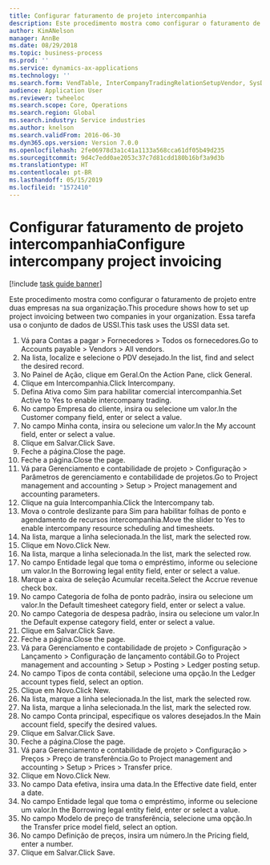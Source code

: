 ```yaml
---
title: Configurar faturamento de projeto intercompanhia
description: Este procedimento mostra como configurar o faturamento de projeto entre duas empresas na sua organização.
author: KimANelson
manager: AnnBe
ms.date: 08/29/2018
ms.topic: business-process
ms.prod: ''
ms.service: dynamics-ax-applications
ms.technology: ''
ms.search.form: VendTable, InterCompanyTradingRelationSetupVendor, SysDataAreaSelectLookup, ProjParameters, ProjPosting, ProjTransferPrice
audience: Application User
ms.reviewer: twheeloc
ms.search.scope: Core, Operations
ms.search.region: Global
ms.search.industry: Service industries
ms.author: knelson
ms.search.validFrom: 2016-06-30
ms.dyn365.ops.version: Version 7.0.0
ms.openlocfilehash: 2fe06978d3a1c41a1133a568cca61df05b49d235
ms.sourcegitcommit: 9d4c7edd0ae2053c37c7d81cdd180b16bf3a9d3b
ms.translationtype: HT
ms.contentlocale: pt-BR
ms.lasthandoff: 05/15/2019
ms.locfileid: "1572410"
---
```

# <a name="configure-intercompany-project-invoicing"></a><span data-ttu-id="a8bce-103">Configurar faturamento de projeto intercompanhia</span><span class="sxs-lookup"><span data-stu-id="a8bce-103">Configure intercompany project invoicing</span></span>

[!include [task guide banner](../../includes/task-guide-banner.md)]

<span data-ttu-id="a8bce-104">Este procedimento mostra como configurar o faturamento de projeto entre duas empresas na sua organização.</span><span class="sxs-lookup"><span data-stu-id="a8bce-104">This procedure shows how to set up project invoicing between two companies in your organization.</span></span> <span data-ttu-id="a8bce-105">Essa tarefa usa o conjunto de dados de USSI.</span><span class="sxs-lookup"><span data-stu-id="a8bce-105">This task uses the USSI data set.</span></span>

1. <span data-ttu-id="a8bce-106">Vá para Contas a pagar > Fornecedores > Todos os fornecedores.</span><span class="sxs-lookup"><span data-stu-id="a8bce-106">Go to Accounts payable > Vendors > All vendors.</span></span>
2. <span data-ttu-id="a8bce-107">Na lista, localize e selecione o PDV desejado.</span><span class="sxs-lookup"><span data-stu-id="a8bce-107">In the list, find and select the desired record.</span></span>
3. <span data-ttu-id="a8bce-108">No Painel de Ação, clique em Geral.</span><span class="sxs-lookup"><span data-stu-id="a8bce-108">On the Action Pane, click General.</span></span>
4. <span data-ttu-id="a8bce-109">Clique em Intercompanhia.</span><span class="sxs-lookup"><span data-stu-id="a8bce-109">Click Intercompany.</span></span>
5. <span data-ttu-id="a8bce-110">Defina Ativa como Sim para habilitar comercial intercompanhia.</span><span class="sxs-lookup"><span data-stu-id="a8bce-110">Set Active to Yes to enable intercompany trading.</span></span>
6. <span data-ttu-id="a8bce-111">No campo Empresa do cliente, insira ou selecione um valor.</span><span class="sxs-lookup"><span data-stu-id="a8bce-111">In the Customer company field, enter or select a value.</span></span>
7. <span data-ttu-id="a8bce-112">No campo Minha conta, insira ou selecione um valor.</span><span class="sxs-lookup"><span data-stu-id="a8bce-112">In the My account field, enter or select a value.</span></span>
8. <span data-ttu-id="a8bce-113">Clique em Salvar.</span><span class="sxs-lookup"><span data-stu-id="a8bce-113">Click Save.</span></span>
9. <span data-ttu-id="a8bce-114">Feche a página.</span><span class="sxs-lookup"><span data-stu-id="a8bce-114">Close the page.</span></span>
10. <span data-ttu-id="a8bce-115">Feche a página.</span><span class="sxs-lookup"><span data-stu-id="a8bce-115">Close the page.</span></span>
11. <span data-ttu-id="a8bce-116">Vá para Gerenciamento e contabilidade de projeto > Configuração > Parâmetros de gerenciamento e contabilidade de projetos.</span><span class="sxs-lookup"><span data-stu-id="a8bce-116">Go to Project management and accounting > Setup > Project management and accounting parameters.</span></span>
12. <span data-ttu-id="a8bce-117">Clique na guia Intercompanhia.</span><span class="sxs-lookup"><span data-stu-id="a8bce-117">Click the Intercompany tab.</span></span>
13. <span data-ttu-id="a8bce-118">Mova o controle deslizante para Sim para habilitar folhas de ponto e agendamento de recursos intercompanhia.</span><span class="sxs-lookup"><span data-stu-id="a8bce-118">Move the slider to Yes to enable intercompany resource scheduling and timesheets.</span></span>
14. <span data-ttu-id="a8bce-119">Na lista, marque a linha selecionada.</span><span class="sxs-lookup"><span data-stu-id="a8bce-119">In the list, mark the selected row.</span></span>
15. <span data-ttu-id="a8bce-120">Clique em Novo.</span><span class="sxs-lookup"><span data-stu-id="a8bce-120">Click New.</span></span>
16. <span data-ttu-id="a8bce-121">Na lista, marque a linha selecionada.</span><span class="sxs-lookup"><span data-stu-id="a8bce-121">In the list, mark the selected row.</span></span>
17. <span data-ttu-id="a8bce-122">No campo Entidade legal que toma o empréstimo, informe ou selecione um valor.</span><span class="sxs-lookup"><span data-stu-id="a8bce-122">In the Borrowing legal entity field, enter or select a value.</span></span>
18. <span data-ttu-id="a8bce-123">Marque a caixa de seleção Acumular receita.</span><span class="sxs-lookup"><span data-stu-id="a8bce-123">Select the Accrue revenue check box.</span></span>
19. <span data-ttu-id="a8bce-124">No campo Categoria de folha de ponto padrão, insira ou selecione um valor.</span><span class="sxs-lookup"><span data-stu-id="a8bce-124">In the Default timesheet category field, enter or select a value.</span></span>
20. <span data-ttu-id="a8bce-125">No campo Categoria de despesa padrão, insira ou selecione um valor.</span><span class="sxs-lookup"><span data-stu-id="a8bce-125">In the Default expense category field, enter or select a value.</span></span>
21. <span data-ttu-id="a8bce-126">Clique em Salvar.</span><span class="sxs-lookup"><span data-stu-id="a8bce-126">Click Save.</span></span>
22. <span data-ttu-id="a8bce-127">Feche a página.</span><span class="sxs-lookup"><span data-stu-id="a8bce-127">Close the page.</span></span>
23. <span data-ttu-id="a8bce-128">Vá para Gerenciamento e contabilidade de projeto > Configuração > Lançamento > Configuração de lançamento contábil.</span><span class="sxs-lookup"><span data-stu-id="a8bce-128">Go to Project management and accounting > Setup > Posting > Ledger posting setup.</span></span>
24. <span data-ttu-id="a8bce-129">No campo Tipos de conta contábil, selecione uma opção.</span><span class="sxs-lookup"><span data-stu-id="a8bce-129">In the Ledger account types field, select an option.</span></span>
25. <span data-ttu-id="a8bce-130">Clique em Novo.</span><span class="sxs-lookup"><span data-stu-id="a8bce-130">Click New.</span></span>
26. <span data-ttu-id="a8bce-131">Na lista, marque a linha selecionada.</span><span class="sxs-lookup"><span data-stu-id="a8bce-131">In the list, mark the selected row.</span></span>
27. <span data-ttu-id="a8bce-132">Na lista, marque a linha selecionada.</span><span class="sxs-lookup"><span data-stu-id="a8bce-132">In the list, mark the selected row.</span></span>
28. <span data-ttu-id="a8bce-133">No campo Conta principal, especifique os valores desejados.</span><span class="sxs-lookup"><span data-stu-id="a8bce-133">In the Main account field, specify the desired values.</span></span>
29. <span data-ttu-id="a8bce-134">Clique em Salvar.</span><span class="sxs-lookup"><span data-stu-id="a8bce-134">Click Save.</span></span>
30. <span data-ttu-id="a8bce-135">Feche a página.</span><span class="sxs-lookup"><span data-stu-id="a8bce-135">Close the page.</span></span>
31. <span data-ttu-id="a8bce-136">Vá para Gerenciamento e contabilidade de projeto > Configuração > Preços > Preço de transferência.</span><span class="sxs-lookup"><span data-stu-id="a8bce-136">Go to Project management and accounting > Setup > Prices > Transfer price.</span></span>
32. <span data-ttu-id="a8bce-137">Clique em Novo.</span><span class="sxs-lookup"><span data-stu-id="a8bce-137">Click New.</span></span>
33. <span data-ttu-id="a8bce-138">No campo Data efetiva, insira uma data.</span><span class="sxs-lookup"><span data-stu-id="a8bce-138">In the Effective date field, enter a date.</span></span>
34. <span data-ttu-id="a8bce-139">No campo Entidade legal que toma o empréstimo, informe ou selecione um valor.</span><span class="sxs-lookup"><span data-stu-id="a8bce-139">In the Borrowing legal entity field, enter or select a value.</span></span>
35. <span data-ttu-id="a8bce-140">No campo Modelo de preço de transferência, selecione uma opção.</span><span class="sxs-lookup"><span data-stu-id="a8bce-140">In the Transfer price model field, select an option.</span></span>
36. <span data-ttu-id="a8bce-141">No campo Definição de preços, insira um número.</span><span class="sxs-lookup"><span data-stu-id="a8bce-141">In the Pricing field, enter a number.</span></span>
37. <span data-ttu-id="a8bce-142">Clique em Salvar.</span><span class="sxs-lookup"><span data-stu-id="a8bce-142">Click Save.</span></span>

